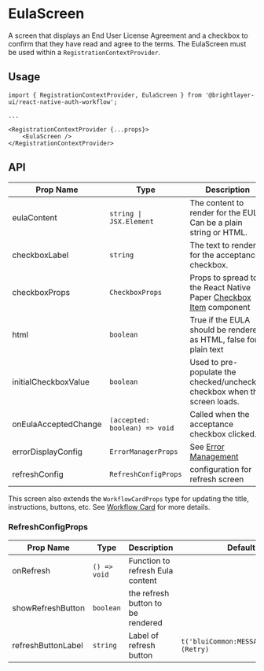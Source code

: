 # EulaScreen

A screen that displays an End User License Agreement and a checkbox to confirm that they have read and agree to the terms. The EulaScreen must be used within a `RegistrationContextProvider`.

## Usage

```tsx
import { RegistrationContextProvider, EulaScreen } from '@brightlayer-ui/react-native-auth-workflow';

...

<RegistrationContextProvider {...props}>
    <EulaScreen />
</RegistrationContextProvider>
```

## API

| Prop Name | Type | Description | Default |
|---|---|---|---|
| eulaContent | `string \| JSX.Element` | The content to render for the EULA. Can be a plain string or HTML. | |
| checkboxLabel | `string` | The text to render for the acceptance checkbox. |  |
| checkboxProps | `CheckboxProps` | Props to spread to the React Native Paper [Checkbox Item](https://callstack.github.io/react-native-paper/docs/components/Checkbox/CheckboxItem) component |  |
| html | `boolean` | True if the EULA should be rendered as HTML, false for plain text | `false` |
| initialCheckboxValue | `boolean` | Used to pre-populate the checked/unchecked checkbox when the screen loads. | `false` |
| onEulaAcceptedChange | `(accepted: boolean) => void` | Called when the acceptance checkbox clicked. |  |
| errorDisplayConfig | `ErrorManagerProps` | See [Error Management](../../components/error-manager.md) |  |
| refreshConfig | `RefreshConfigProps` | configuration for refresh screen |  |

This screen also extends the `WorkflowCardProps` type for updating the title, instructions, buttons, etc. See [Workflow Card](../../components/workflow-card.md) for more details.

### RefreshConfigProps
| Prop Name | Type | Description | Default |
|---|---|---|---|
| onRefresh | `() => void` | Function to refresh Eula content |  |
| showRefreshButton | `boolean` | the refresh button to be rendered |  |
| refreshButtonLabel | `string` | Label of refresh button | `t('bluiCommon:MESSAGES.RETRY')(Retry)` |